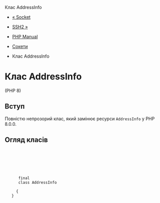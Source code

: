Клас AddressInfo

-   [« Socket](class.socket.md)
    
-   [SSH2 »](book.ssh2.md)
    
-   [PHP Manual](index.md)
    
-   [Сокети](book.sockets.md)
    
-   Клас AddressInfo
    

# Клас AddressInfo

(PHP 8)

## Вступ

Повністю непрозорий клас, який замінює ресурси `AddressInfo` у PHP 8.0.0.

## Огляд класів

```synopsis

     
    

    
     
      final
      class AddressInfo
     
     {
   }
```